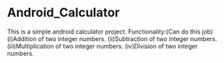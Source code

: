 # Android_Calculator

This is a simple android calculator project.
Functionality:(Can do this job)
(i)Addition of two integer numbers.
(ii)Subtraction of two integer numbers.
(iii)Multiplication of two integer numbers.
(iv)Division of two integer numbers.
